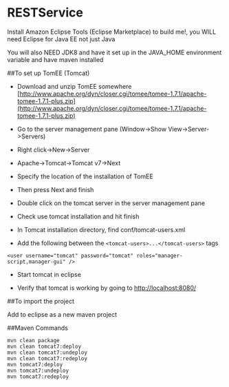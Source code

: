 # RESTService

Install Amazon Eclipse Tools (Eclipse Marketplace) to build me!, you WILL need Eclipse for Java EE not just Java

You will also NEED JDK8 and have it set up in the JAVA_HOME environment variable and have maven installed

##To set up TomEE (Tomcat)

* Download and unzip TomEE somewhere [http://www.apache.org/dyn/closer.cgi/tomee/tomee-1.7.1/apache-tomee-1.7.1-plus.zip](http://www.apache.org/dyn/closer.cgi/tomee/tomee-1.7.1/apache-tomee-1.7.1-plus.zip)

* Go to the server management pane (Window->Show View->Server->Servers)

* Right click->New->Server

* Apache->Tomcat->Tomcat v7->Next

* Specify the location of the installation of TomEE

* Then press Next and finish

* Double click on the tomcat server in the server management pane

* Check use tomcat installation and hit finish

* In Tomcat installation directory, find conf/tomcat-users.xml

* Add the following between the `<tomcat-users>...</tomcat-users>` tags

`<user username="tomcat" password="tomcat" roles="manager-script,manager-gui" />`
    
* Start tomcat in eclipse

* Verify that tomcat is working by going to [http://localhost:8080/](http://localhost:8080/)

##To import the project

Add to eclipse as a new maven project

##Maven Commands

    mvn clean package
    mvn clean tomcat7:deploy
    mvn clean tomcat7:undeploy
    mvn clean tomcat7:redeploy
    mvn tomcat7:deploy
    mvn tomcat7:undeploy 
    mvn tomcat7:redeploy
